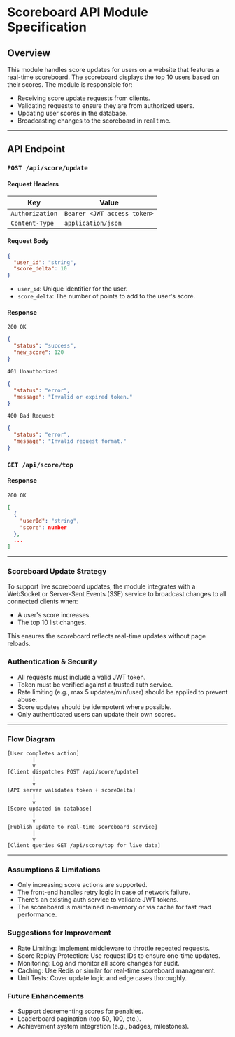 # Scoreboard API Module Specification

## Overview

This module handles score updates for users on a website that features a real-time scoreboard. The scoreboard displays the top 10 users based on their scores. The module is responsible for:

- Receiving score update requests from clients.
- Validating requests to ensure they are from authorized users.
- Updating user scores in the database.
- Broadcasting changes to the scoreboard in real time.

---

## API Endpoint

### `POST /api/score/update`

#### Request Headers
| Key            | Value                        |
|----------------|------------------------------|
| `Authorization`| `Bearer <JWT access token>`   |
| `Content-Type` | `application/json`           |

#### Request Body

```json
{
  "user_id": "string",
  "score_delta": 10
}
```

- `user_id`: Unique identifier for the user.
- `score_delta`: The number of points to add to the user's score.

#### Response

`200 OK`
```json
{
  "status": "success",
  "new_score": 120
}
```

`401 Unauthorized`
```json
{
  "status": "error",
  "message": "Invalid or expired token."
}
```

`400 Bad Request`
```json
{
  "status": "error",
  "message": "Invalid request format."
}
```

### `GET /api/score/top`
#### Response
`200 OK`
```json
[
  {
    "userId": "string",
    "score": number
  },
  ...
]

```

---

### Scoreboard Update Strategy

To support live scoreboard updates, the module integrates with a WebSocket or Server-Sent Events (SSE) service to broadcast changes to all connected clients when:
- A user's score increases.
- The top 10 list changes.

This ensures the scoreboard reflects real-time updates without page reloads.

### Authentication & Security
- All requests must include a valid JWT token.
- Token must be verified against a trusted auth service.
- Rate limiting (e.g., max 5 updates/min/user) should be applied to prevent abuse.
- Score updates should be idempotent where possible.
- Only authenticated users can update their own scores.

---

### Flow Diagram
```psql
[User completes action]
        |
        v
[Client dispatches POST /api/score/update]
        |
        v
[API server validates token + scoreDelta]
        |
        v
[Score updated in database]
        |
        v
[Publish update to real-time scoreboard service]
        |
        v
[Client queries GET /api/score/top for live data]
```

---

### Assumptions & Limitations
- Only increasing score actions are supported.
- The front-end handles retry logic in case of network failure.
- There’s an existing auth service to validate JWT tokens.
- The scoreboard is maintained in-memory or via cache for fast read performance.

### Suggestions for Improvement
- Rate Limiting: Implement middleware to throttle repeated requests.
- Score Replay Protection: Use request IDs to ensure one-time updates.
- Monitoring: Log and monitor all score changes for audit.
- Caching: Use Redis or similar for real-time scoreboard management.
- Unit Tests: Cover update logic and edge cases thoroughly.

### Future Enhancements

- Support decrementing scores for penalties.
- Leaderboard pagination (top 50, 100, etc.).
- Achievement system integration (e.g., badges, milestones).